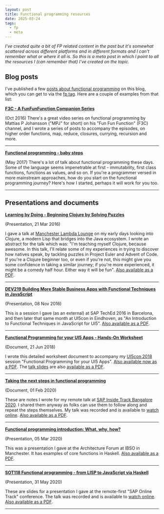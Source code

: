 ```yaml
---
layout: post
title: Functional programming resources
date: 2025-03-24
tags:
  - fp
  - meta
---
```

_I've created quite a bit of FP related content in the past but it's somewhat scattered across different platforms and in different formats and I can't remember what or where it all is. So this is a meta post in which I point to all the resources I (can remember that) I've created on the topic._

## Blog posts

I've published a few [posts about functional programming](/tags/fp/) on this blog, which you can get to via the [fp tag](/tags/fp/). Here are a couple of examples from that list:

**[F3C - A FunFunFunction Companion Series](/blog/posts/2016/10/02/f3c-a-funfunfunction-companion-series/)**

(Oct 2016) There's a great video series on functional programming by Mattias P Johansson ("MPJ" for short) on his "Fun Fun Function" (F3C) channel, and I wrote a series of posts to accompany the episodes, on higher order functions, map, reduce, closures, currying, recursion and more.

---

**[Functional programming - baby steps](/blog/posts/2017/05/14/functional-programming-baby-steps/)**

(May 2017) There's a lot of talk about functional programming these days. Some of the language seems impenetrable at first - immutability, first class functions, functions as values, and so on. If you're a programmer versed in more mainstream approaches, how do you start on the functional programming journey? Here's how I started, perhaps it will work for you too.

---

## Presentations and documents

**[Learning by Doing - Beginning Clojure by Solving Puzzles](https://docs.google.com/presentation/d/176SJNJEjkri4u18pxMg5hT72xFQturmMG4CoNoKBxb0/)**

(Presentation, 21 Mar 2016)

I gave a talk at [Manchester Lambda Lounge](https://www.lambdalounge.org.uk/) on my early days looking into Clojure, a modern Lisp that bridges into the Java ecosystem. I wrote an abstract for the talk which was: "I'm teaching myself Clojure, because awesome. In this talk, I'll relate some of my experiences in trying to discover how natives speak, by tackling puzzles in Project Euler and Advent of Code. If you're a Clojure beginner too, or even if you're not, this might give you some confidence in taking a similar journey; if you're more experienced, it might be a comedy half hour. Either way it will be fun".  [Also available as a PDF](/images/2025/03/learning-by-doing-beginning-clojure-by-solving-puzzles.pdf).

---

**[DEV219 Building More Stable Business Apps with Functional Techniques in JavaScript](https://docs.google.com/presentation/d/1_zckNiAs9mCzy0pIhKolGdlKYvh9mtGI3bfJmWU8AsU)**

(Presentation, 08 Nov 2016)

This is a session I gave (as an external) at SAP TechEd 2016 in Barcelona, and then later that same month at UI5con in Eindhoven, as "An Introduction to Functional Techniques in JavaScript for UI5". [Also available as a PDF](/images/2025/03/building-more-stable-business-apps-with-functional-techniques-in-javascript.pdf).

---

**[Functional Programming for your UI5 Apps - Hands-On Worksheet](https://docs.google.com/document/d/1Nx2PFqObMtir0rSzjU804PAAVkC3j4lZTtfRRoLSocQ/)**

(Document, 21 Jun 2018)

I wrote this detailed worksheet document to accompany my [UI5con 2018](https://openui5.org/ui5con/germany2019/material2018.html) session "Functional Programming for your UI5 Apps". [Also available now as a PDF](/images/2025/03/functional-programming-for-your-ui5-apps-hands-on-worksheet.pdf). The [talk slides](https://docs.google.com/presentation/d/1tSQkrIUneHENJqqAogFkcyw2Hztxk-SL497w1RH6emg/) are also [available as a PDF](/images/2025/03/functional-programming-for-your-ui5-apps.pdf).

---

**[Taking the next steps in functional programming](https://docs.google.com/document/d/16Iwm_MRjmNoTBOrjjJLEHF1rX0NSDmLenMEF6ayFexU/)**

(Document, 01 Feb 2020)

These are notes I wrote for my remote talk at [SAP Inside Track Bangalore 2020](https://community.sap.com/t5/bengaluru-blog-posts/sap-inside-track-bangalore-2020-sitblr-1st-february/ba-p/13434426). I shared them anyway as folks can use them to follow along and repeat the steps themselves. My talk was recorded and is available to [watch online](https://www.youtube.com/watch?v=q05PMGYvgm0). [Also available as a PDF](/images/2025/03/taking-the-next-steps-in-functional-programming.pdf).

---

**[Functional programming introduction: What, why, how?](https://docs.google.com/presentation/d/1VWGEutu0o541a81GPCHG-pQ6IhX8TXC9WwM90JPtIwc/)**

(Presentation, 05 Mar 2020)

This was a presentation I gave at the Architecture Forum at IBSO in Manchester. It has examples of core functions in Haskell. [Also available as a PDF](/images/2025/03/functional-programming-introduction-what-why-how.pdf).

---

**[SOT118 Functional programming - from LISP to JavaScript via Haskell](https://docs.google.com/presentation/d/1xgOHBFNOjg6dFz1qHkSpB9VVjKxgjkugoxo13wAZYU0/)**

(Presentation, 31 May 2020)

These are slides for a presentation I gave at the remote-first "SAP Online Track" conference. The talk was recorded and is available to [watch online](https://www.youtube.com/watch?v=BGx_NZZNHmg). [Also available as a PDF](/images/2025/03/sot118-functional-programming-from-lisp-to-javascript-via-haskell.pdf).

---



